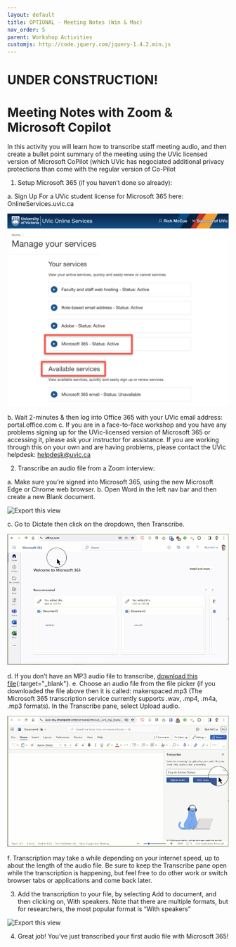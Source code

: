 ```yaml
---
layout: default
title: OPTIONAL - Meeting Notes (Win & Mac)
nav_order: 5
parent: Workshop Activities
customjs: http://code.jquery.com/jquery-1.4.2.min.js
---
```

# UNDER CONSTRUCTION!
# Meeting Notes with Zoom & Microsoft Copilot

In this activity you will learn how to transcribe staff meeting audio, and then create a bullet point summary of the meeting using the UVic licensed version of Microsoft CoPilot (which UVic has negociated additional privacy protections than come with the regular version of Co-Pilot

1. Setup Microsoft 365 (if you haven’t done so already):

  a. Sign Up For a UVic student license for Microsoft 365 here: OnlineServices.uvic.ca 

![Export this view](media/microsoft365-01.png)

  b. Wait 2-minutes & then log into Office 365 with your UVic email address: portal.office.com 
  c. If you are in a face-to-face workshop and you have any problems signing up for the UVic-licensed version of Microsoft 365 or accessing it, please ask your instructor for assistance. If you are working through this on your own and are having problems, please contact the UVic helpdesk: helpdesk@uvic.ca 


2. Transcribe an audio file from a Zoom interview:

  a. Make sure you’re signed into  Microsoft 365, using the new Microsoft Edge or Chrome web browser.
  b. Open Word in the left nav bar and then create a new Blank document.

![Export this view](media/microsoft365-02.gif)

  c. Go to  Dictate then click on the dropdown, then Transcribe.

![Export this view](media/microsoft365-03.gif)

  d. If you don’t have an MP3 audio file to transcribe, [download this file](https://uviclibraries.github.io/transcription/media/makerspaces.mp3){:target="_blank"}.
  e. Choose an audio file from the file picker (if you downloaded the file above then it is called: makerspaced.mp3 (The Microsoft 365 transcription service currently supports .wav, .mp4, .m4a, .mp3 formats). In the Transcribe pane, select Upload audio.

![Export this view](media/microsoft365-04.gif)

  f. Transcription may take a while depending on your internet speed, up to about the length of the audio file. Be sure to keep the Transcribe pane open while the transcription is happening, but feel free to do other work or switch browser tabs or applications and come back later.

3. Add the transcription to your file, by selecting Add to document, and then clicking on, With speakers. Note that there are multiple formats, but for researchers, the most popular format is “With speakers”

![Export this view](media/microsoft365-01.gif)

4. Great job! You’ve just transcribed your first audio file with Microsoft 365!
